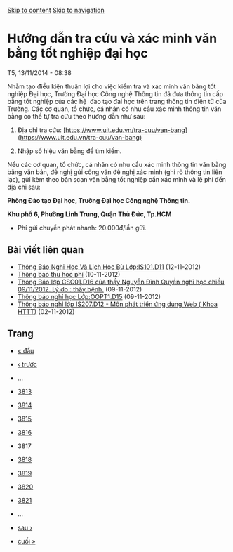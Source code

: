 [Skip to content](https://daa.uit.edu.vn/thongbao/huong-dan-tra-cuu-va-xac-minh-van-bang-tot-nghiep-dai-hoc?page=3816#main)
 [Skip to navigation](https://daa.uit.edu.vn/thongbao/huong-dan-tra-cuu-va-xac-minh-van-bang-tot-nghiep-dai-hoc?page=3816#main-nav)

Hướng dẫn tra cứu và xác minh văn bằng tốt nghiệp đại học
=========================================================

T5, 13/11/2014 - 08:38

Nhằm tạo điều kiện thuận lợi cho việc kiểm tra và xác minh văn bằng tốt nghiệp Đại học, Trường Đại học Công nghệ Thông tin đã đưa thông tin cấp bằng tốt nghiệp của các hệ  đào tạo đại học trên trang thông tin điện tử của Trường. Các cơ quan, tổ chức, cá nhân có nhu cầu xác minh thông tin văn bằng có thể tự tra cứu theo hướng dẫn như sau:

1.  Địa chỉ tra cứu: [https://www.uit.edu.vn/tra-cuu/van-bang](https://www.uit.edu.vn/tra-cuu/van-bang)
    
2.  Nhập số hiệu văn bằng để tìm kiếm.

Nếu các cơ quan, tổ chức, cá nhân có nhu cầu xác minh thông tin văn bằng bằng văn bản, đề nghị gửi công văn đề nghị xác minh (ghi rõ thông tin liên lạc), gửi kèm theo bản scan văn bằng tốt nghiệp cần xác minh và lệ phí đến địa chỉ sau:  

**Phòng Đào tạo Đại học, Trường Đại học Công nghệ Thông tin.**

**Khu phố 6, Phường Linh Trung, Quận Thủ Đức, Tp.HCM**

*   Phí gửi chuyển phát nhanh: 20.000đ/lần gửi.

Bài viết liên quan
------------------

*   [Thông Báo Nghỉ Học Và Lịch Học Bù Lớp:IS101.D11](https://daa.uit.edu.vn/thongbao/thong-bao-nghi-hoc-va-lich-hoc-bu-lopis101d11)
     (12-11-2012)
*   [Thông báo thu học phí](https://daa.uit.edu.vn/thongbao/thong-bao-thu-hoc-phi)
     (10-11-2012)
*   [Thông Báo lớp CSC01.D16 của thầy Nguyễn Đình Quyền nghỉ học chiều 09/11/2012. Lý do : thầy bệnh.](https://daa.uit.edu.vn/thongbao/thong-bao-lop-csc01d16-cua-thay-nguyen-dinh-quyen-nghi-hoc-chieu-09112012-ly-do-thay-benh)
     (09-11-2012)
*   [Thông báo nghỉ học Lớp:OOPT1.D15](https://daa.uit.edu.vn/thongbao/thong-bao-nghi-hoc-lopoopt1d15)
     (09-11-2012)
*   [Thông báo nghỉ lớp IS207.D12 - Môn phát triển ứng dung Web ( Khoa HTTT)](https://daa.uit.edu.vn/thongbao/thong-bao-nghi-lop-is207d12-mon-phat-trien-ung-dung-web-khoa-httt)
     (02-11-2012)

Trang
-----

*   [« đầu](https://daa.uit.edu.vn/thongbao/huong-dan-tra-cuu-va-xac-minh-van-bang-tot-nghiep-dai-hoc "Đến trang đầu tiên")
    
*   [‹ trước](https://daa.uit.edu.vn/thongbao/huong-dan-tra-cuu-va-xac-minh-van-bang-tot-nghiep-dai-hoc?page=3815 "Đến trang kế trước")
    
*   …
*   [3813](https://daa.uit.edu.vn/thongbao/huong-dan-tra-cuu-va-xac-minh-van-bang-tot-nghiep-dai-hoc?page=3812 "Đến trang 3813")
    
*   [3814](https://daa.uit.edu.vn/thongbao/huong-dan-tra-cuu-va-xac-minh-van-bang-tot-nghiep-dai-hoc?page=3813 "Đến trang 3814")
    
*   [3815](https://daa.uit.edu.vn/thongbao/huong-dan-tra-cuu-va-xac-minh-van-bang-tot-nghiep-dai-hoc?page=3814 "Đến trang 3815")
    
*   [3816](https://daa.uit.edu.vn/thongbao/huong-dan-tra-cuu-va-xac-minh-van-bang-tot-nghiep-dai-hoc?page=3815 "Đến trang 3816")
    
*   3817
*   [3818](https://daa.uit.edu.vn/thongbao/huong-dan-tra-cuu-va-xac-minh-van-bang-tot-nghiep-dai-hoc?page=3817 "Đến trang 3818")
    
*   [3819](https://daa.uit.edu.vn/thongbao/huong-dan-tra-cuu-va-xac-minh-van-bang-tot-nghiep-dai-hoc?page=3818 "Đến trang 3819")
    
*   [3820](https://daa.uit.edu.vn/thongbao/huong-dan-tra-cuu-va-xac-minh-van-bang-tot-nghiep-dai-hoc?page=3819 "Đến trang 3820")
    
*   [3821](https://daa.uit.edu.vn/thongbao/huong-dan-tra-cuu-va-xac-minh-van-bang-tot-nghiep-dai-hoc?page=3820 "Đến trang 3821")
    
*   …
*   [sau ›](https://daa.uit.edu.vn/thongbao/huong-dan-tra-cuu-va-xac-minh-van-bang-tot-nghiep-dai-hoc?page=3817 "Đến trang kế sau")
    
*   [cuối »](https://daa.uit.edu.vn/thongbao/huong-dan-tra-cuu-va-xac-minh-van-bang-tot-nghiep-dai-hoc?page=3833 "Đến trang cuối cùng")